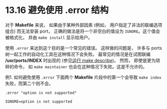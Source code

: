 # 13.16 避免使用 .error 结构

对于 **Makefile** 来说， 如果由于某种外部因素 (例如， 用户指定了非法的联编选项组合) 而无法安装 port， 正确的做法是将一个非空白的值设为 `IGNORE`。这个值会被格式化， 并由 `make install` 显示给用户。

使用 `.error` 来达到这个目的是一个常见的错误。
这样做的问题是， 许多与 ports 树一起工作的自动化工具在这种情况下会失败。
最常见的情况是在试图联编 **/usr/ports/INDEX** 时出现的 (参见[运行 make describe](https://docs.freebsd.org/en/books/porters-handbook/testing/index.html#make-describe))。
然而， 即使是更为琐碎的命令， 如 `make maintainer` 也会在这种情况下失败。这是不允许的。

例1. 如何避免使用 `.error`
下面两个 **Makefile** 片段中的第一个会导致 `make index` 失败，而第二个则不会。

```shell
.error "option is not supported"
```

```shell
IGNORE=option is not supported
```

